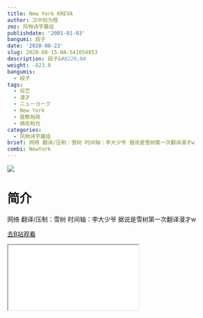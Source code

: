 ```yaml
---
title: New York KREVA
author: 汉中则为橙
zmz: 风物诗字幕组
publishdate: '2001-01-03'
bangumi: 段子
date: '2020-08-23'
slug: 2020-08-15-NA-541654853
description: 段子&#8226;NA
weight: -823.0
bangumis:
  - 段子
tags:
  - 综艺
  - 漫才
  - ニューヨーク
  - New York
  - 屋敷裕政
  - 嶋佐和也
categories:
  - 风物诗字幕组
brief: 网络 翻译/压制：雪树 时间轴：李大少爷 据说是雪树第一次翻译漫才w
combi: NewYork
---
```

![](https://raw.githubusercontent.com/tcgriffith/owaraisite/master/static/tmpimg/c5348debee8ec4144dc47c7af640f630d8bac48f.jpg.480.jpg)
# 简介  
网络
翻译/压制：雪树 时间轴：李大少爷
据说是雪树第一次翻译漫才w  

[去B站观看](https://www.bilibili.com/video/av541654853/)
<div class ="resp-container"><iframe class="testiframe" src="//player.bilibili.com/player.html?aid=541654853"", scrolling="no", allowfullscreen="true" > </iframe></div> 
